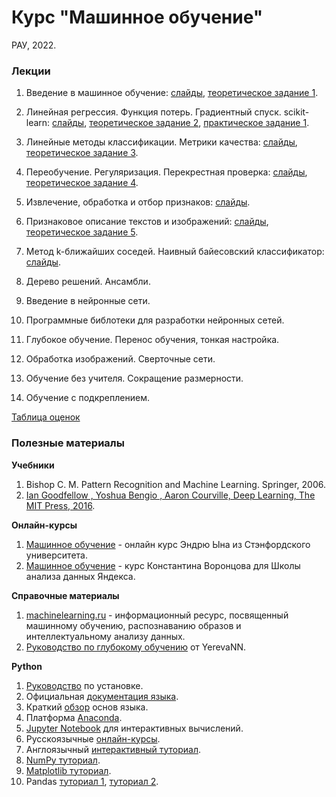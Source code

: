 # Курс "Машинное обучение"
РАУ, 2022.

### Лекции

1. Введение в машинное обучение: [слайды](https://docs.google.com/presentation/d/1-aSERO3trKOTnbc1dkjpAqNTJG2UZNsHD_hTXYSUJXw/edit?usp=sharing), [теоретическое задание 1](https://forms.gle/n4PK1FGKvc6JFZtr5).

1. Линейная регрессия. Функция потерь. Градиентный спуск. scikit-learn: [слайды](https://docs.google.com/presentation/d/1RNxkaMBy0fgribukRGiLhIDDceWxMUz3qPKfgbRted0/edit?usp=sharing), [теоретическое задание 2](https://forms.gle/1HTHy3nbqkaLr3EZ6), [практическое задание 1](https://docs.google.com/document/d/1RlezO7Dbq3ZFjAXX5RNseeTVJlQs5duSW0h8k0RFaJQ/edit?usp=sharing).

1. Линейные методы классификации. Метрики качества: [слайды](https://docs.google.com/presentation/d/1cG8Ary-Wd4HlNn1smWXI3w_GMNdSJsT19GeZs1Eepi0/edit?usp=sharing), [теоретическое задание 3](https://forms.gle/uhfPeQxBsdX4hqPKA).

1. Переобучение. Регуляризация. Перекрестная проверка: [слайды](https://docs.google.com/presentation/d/1NDxO-YnYEtugXvESODJqekLZPaDEgzQn4TeT_sc9S3Y/edit?usp=sharing), [теоретическое задание 4](https://forms.gle/cEPqWsqnHccnXtvY7).

1. Извлечение, обработка и отбор признаков: [слайды](https://docs.google.com/presentation/d/17yAu3QX5URxiXj-Qt3twTmNGgU1H1fSEqPfsGHIqVcQ/edit?usp=sharing).

1. Признаковое описание текстов и изображений: [слайды](https://docs.google.com/presentation/d/1fEl0mB5v-fywNRgSDb_-qJJUpEfmhnN-ew4empOX-WM/edit?usp=sharing), [теоретическое задание 5](https://forms.gle/6yvPeAmx2KpUoAJo7).

1. Метод k-ближайших соседей. Наивный байесовский классификатор: [слайды](https://docs.google.com/presentation/d/1JcD2A5IderCalVJUVTipQ4Hl8fqP8duxLt8n9sFx_rs/edit?usp=sharing).

1. Дерево решений. Ансамбли.

1. Введение в нейронные сети.

1. Программные библотеки для разработки нейронных сетей.

1. Глубокое обучение. Перенос обучения, тонкая настройка.

1. Обработка изображений. Сверточные сети.

1. Обучение без учителя. Сокращение размерности.

1. Обучение с подкреплением.

[Таблица оценок](https://docs.google.com/spreadsheets/d/1ZBdxUKDIlAWlzEn72AYXW79aNRzg6tx4hft73ZAJDUo/edit?usp=sharing)

### Полезные материалы

**Учебники**

1. Bishop C. M. Pattern Recognition and Machine Learning. Springer, 2006.
1. [Ian Goodfellow , Yoshua Bengio , Aaron Courville, Deep Learning, The MIT Press, 2016](https://www.deeplearningbook.org/).

**Онлайн-курсы**

1. [Машинное обучение](https://ru.coursera.org/learn/machine-learning) - онлайн курс Эндрю Ына из Стэнфордского университета.
1. [Машинное обучение](https://youtu.be/SZkrxWhI5qM) - курс Константина Воронцова для Школы анализа данных Яндекса.

**Справочные материалы**

1. [machinelearning.ru](http://www.machinelearning.ru) - информационный ресурс, посвященный машинному обучению, распознаванию образов и интеллектуальному анализу данных.
1. [Руководство по глубокому обучению](https://yerevann.com/a-guide-to-deep-learning/) от YerevaNN.

**Python**

1. [Руководство](https://realpython.com/installing-python/) по установке.
1. Официальная [документация языка](https://www.python.org/doc/).
1. Краткий [обзор](https://cs231n.github.io/python-numpy-tutorial/#python-basic) основ языка.
1. Платформа [Anaconda](https://www.anaconda.com/distribution/#download-section).
1. [Jupyter Notebook](http://math-hse.info/f/2018-19/py-polit/instruction_JN.pdf) для интерактивных вычислений.
1. Русскоязычные [онлайн-курсы](https://pythonworld.ru/kursy/free.html).
1. Англоязычный [интерактивный туториал](https://www.learnpython.org/).
1. [NumPy туториал](https://docs.scipy.org/doc/numpy-dev/user/quickstart.html).
1. [Matplotlib туториал](http://matplotlib.org/users/pyplot_tutorial.html).
1. Pandas [туториал 1](https://yadi.sk/i/pWwVPxvL3N9mX3), [туториал 2](http://pandas.pydata.org/pandas-docs/stable/tutorials.html).
